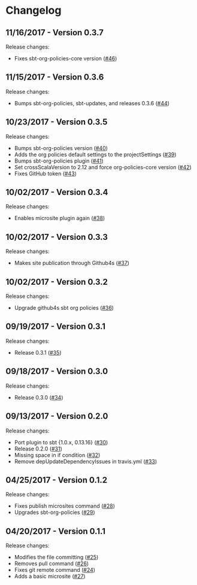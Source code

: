 # Changelog

## 11/16/2017 - Version 0.3.7

Release changes:

* Fixes sbt-org-policies-core version ([#46](https://github.com/47deg/sbt-dependencies/pull/46))


## 11/15/2017 - Version 0.3.6

Release changes:

* Bumps sbt-org-policies, sbt-updates, and releases 0.3.6 ([#44](https://github.com/47deg/sbt-dependencies/pull/44))


## 10/23/2017 - Version 0.3.5

Release changes:

* Bumps sbt-org-policies version ([#40](https://github.com/47deg/sbt-dependencies/pull/40))
* Adds the org policies default settings to the projectSettings ([#39](https://github.com/47deg/sbt-dependencies/pull/39))
* Bumps sbt-org-policies plugin ([#41](https://github.com/47deg/sbt-dependencies/pull/41))
* Set crossScalaVersion to 2.12 and force org-policies-core version ([#42](https://github.com/47deg/sbt-dependencies/pull/42))
* Fixes GitHub token ([#43](https://github.com/47deg/sbt-dependencies/pull/43))


## 10/02/2017 - Version 0.3.4

Release changes:

* Enables microsite plugin again ([#38](https://github.com/47deg/sbt-dependencies/pull/38))


## 10/02/2017 - Version 0.3.3

Release changes:

* Makes site publication through Github4s ([#37](https://github.com/47deg/sbt-dependencies/pull/37))


## 10/02/2017 - Version 0.3.2

Release changes:

* Upgrade github4s sbt org policies ([#36](https://github.com/47deg/sbt-dependencies/pull/36))


## 09/19/2017 - Version 0.3.1

Release changes:

* Release 0.3.1 ([#35](https://github.com/47deg/sbt-dependencies/pull/35))


## 09/18/2017 - Version 0.3.0

Release changes:

* Release 0.3.0 ([#34](https://github.com/47deg/sbt-dependencies/pull/34))


## 09/13/2017 - Version 0.2.0

Release changes:

* Port plugin to sbt {1.0.x, 0.13.16} ([#30](https://github.com/47deg/sbt-dependencies/pull/30))
* Release 0.2.0 ([#31](https://github.com/47deg/sbt-dependencies/pull/31))
* Missing space in if condition ([#32](https://github.com/47deg/sbt-dependencies/pull/32))
* Remove depUpdateDependencyIssues in travis.yml ([#33](https://github.com/47deg/sbt-dependencies/pull/33))


## 04/25/2017 - Version 0.1.2

Release changes:

* Fixes publish microsites command ([#28](https://github.com/47deg/sbt-dependencies/pull/28))
* Upgrades sbt-org-policies ([#29](https://github.com/47deg/sbt-dependencies/pull/29))


## 04/20/2017 - Version 0.1.1

Release changes:

* Modifies the file committing ([#25](https://github.com/47deg/sbt-dependencies/pull/25))
* Removes pull command ([#26](https://github.com/47deg/sbt-dependencies/pull/26))
* Fixes git remote command ([#24](https://github.com/47deg/sbt-dependencies/pull/24))
* Adds a basic microsite ([#27](https://github.com/47deg/sbt-dependencies/pull/27))